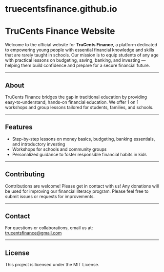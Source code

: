 # truecentsfinance.github.io

# TruCents Finance Website

Welcome to the official website for **TruCents Finance**, a platform dedicated to empowering young people with essential financial knowledge and skills that are rarely taught in schools. Our mission is to equip students of any age with practical lessons on budgeting, saving, banking, and investing — helping them build confidence and prepare for a secure financial future.

---

## About

TruCents Finance bridges the gap in traditional education by providing easy-to-understand, hands-on financial education. We offer 1 on 1 workshops and group lessons tailored for students, families, and schools.

---

## Features

- Step-by-step lessons on money basics, budgeting, banking essentials, and introductory investing  
- Workshops for schools and community groups  
- Personalized guidance to foster responsible financial habits in kids 

---

## Contributing

Contributions are welcome! Please get in contact with us! Any donations will be used for improving our financial literacy program. Please feel free to submit issues or requests for improvements.

---

## Contact

For questions or collaborations, email us at:  
[trucentsfinance@gmail.com](mailto:trucentsfinance@gmail.com)

---

## License

This project is licensed under the MIT License.
